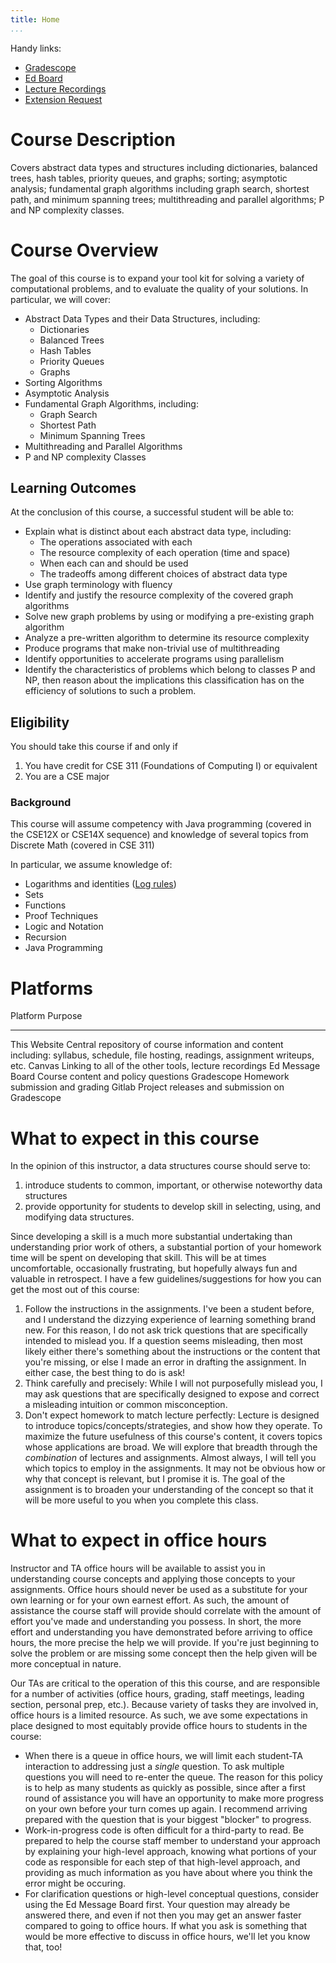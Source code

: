 ```yaml
---
title: Home
...
```


Handy links:

- [Gradescope](https://www.gradescope.com/courses/797871)
- [Ed Board](https://edstem.org/us/courses/60022)
- [Lecture Recordings](https://canvas.uw.edu/courses/1729273/external_tools/21130)
- [Extension Request](https://docs.google.com/forms/d/e/1FAIpQLSfVpfdAW2-lIvxsO7qrq9TN05MjPU6W4y-kGOr2vW0rdcX_-Q/viewform?usp=sf_link)

# Course Description

Covers abstract data types and structures including dictionaries, balanced trees, hash tables, priority queues, and graphs; sorting; asymptotic analysis; fundamental graph algorithms including graph search, shortest path, and minimum spanning trees; multithreading and parallel algorithms; P and NP complexity classes.

# Course Overview 

The goal of this course is to expand your tool kit for solving a variety of computational problems, and to evaluate the quality of your solutions. In particular, we will cover:

- Abstract Data Types and their Data Structures, including:
    - Dictionaries
    - Balanced Trees
    - Hash Tables
    - Priority Queues
    - Graphs
- Sorting Algorithms
- Asymptotic Analysis
- Fundamental Graph Algorithms, including:
    - Graph Search
    - Shortest Path
    - Minimum Spanning Trees
- Multithreading and Parallel Algorithms
- P and NP complexity Classes

## Learning Outcomes

At the conclusion of this course, a successful student will be able to:

- Explain what is distinct about each abstract data type, including:
    - The operations associated with each
    - The resource complexity of each operation (time and space)
    - When each can and should be used
    - The tradeoffs among different choices of abstract data type
- Use graph terminology with fluency
- Identify and justify the resource complexity of the covered graph algorithms
- Solve new graph problems by using or modifying a pre-existing graph algorithm
- Analyze a pre-written algorithm to determine its resource complexity
- Produce programs that make non-trivial use of multithreading
- Identify opportunities to accelerate programs using parallelism
- Identify the characteristics of problems which belong to classes P and NP, then reason about the implications this classification has on the efficiency of solutions to such a problem.



## Eligibility

You should take this course if and only if

1. You have credit for CSE 311 (Foundations of Computing I) or equivalent
1. You are a CSE major


### Background

This course will assume competency with Java programming (covered in the CSE12X or CSE14X sequence) and knowledge of several topics from Discrete Math (covered in CSE 311)

In particular, we assume knowledge of:

- Logarithms and identities ([Log rules](https://en.wikipedia.org/wiki/List_of_logarithmic_identities))
- Sets
- Functions 
- Proof Techniques
- Logic and Notation
- Recursion
- Java Programming

# Platforms

Platform                    Purpose
-------------------------   ----------------------------------------------
This Website                Central repository of course information and content including: syllabus, schedule, file hosting, readings, assignment writeups, etc.
Canvas                      Linking to all of the other tools, lecture recordings
Ed Message Board            Course content and policy questions
Gradescope                  Homework submission and grading
Gitlab                      Project releases and submission on Gradescope


# What to expect in this course

In the opinion of this instructor, a data structures course should serve to:

1. introduce students to common, important, or otherwise noteworthy data structures
1. provide opportunity for students to develop skill in selecting, using, and modifying data structures.

Since developing a skill is a much more substantial undertaking than understanding prior work of others, a substantial portion of your homework time will be spent on developing that skill. This will be at times uncomfortable, occasionally frustrating, but hopefully always fun and valuable in retrospect. I have a few guidelines/suggestions for how you can get the most out of this course:

1. Follow the instructions in the assignments. I've been a student before, and I understand the dizzying experience of learning something brand new. For this reason, I do not ask trick questions that are specifically intended to mislead you. If a question seems misleading, then most likely either there's something about the instructions or the content that you're missing, or else I made an error in drafting the assignment. In either case, the best thing to do is ask!
1. Think carefully and precisely: While I will not purposefully mislead you, I may ask questions that are specifically designed to expose and correct a misleading intuition or common misconception.
1. Don't expect homework to match lecture perfectly: Lecture is designed to introduce topics/concepts/strategies, and show how they operate. To maximize the future usefulness of this course's content, it covers topics whose applications are broad. We will explore that breadth through the *combination* of lectures and assignments. Almost always, I will tell you which topics to employ in the assignments. It may not be obvious how or why that concept is relevant, but I promise it is. The goal of the assignment is to broaden your understanding of the concept so that it will be more useful to you when you complete this class.



# What to expect in office hours

Instructor and TA office hours will be available to assist you in understanding course concepts and applying those concepts to your assignments. Office hours should never be used as a substitute for your own learning or for your own earnest effort. As such, the amount of assistance the course staff will provide should correlate with the amount of effort you've made and understanding you possess. In short, the more effort and understanding you have demonstrated before arriving to office hours, the more precise the help we will provide. If you're just beginning to solve the problem or are missing some concept then the help given will be more conceptual in nature.

Our TAs are critical to the operation of this this course, and are responsible for a number of activities (office hours, grading, staff meetings, leading section, personal prep, etc.). Because variety of tasks they are involved in, office hours is a limited resource. As such, we ave some expectations in place designed to most equitably provide office hours to students in the course:

-  When there is a queue in office hours, we will limit each student-TA interaction to addressing just a *single* question. To ask multiple questions you will need to re-enter the queue. The reason for this policy is to help as many students as quickly as possible, since after a first round of assistance you will have an opportunity to make more progress on your own before your turn comes up again. I recommend arriving prepared with the question that is your biggest "blocker" to progress.
- Work-in-progress code is often difficult for a third-party to read. Be prepared to help the course staff member to understand your approach by explaining your high-level approach, knowing what portions of your code as responsible for each step of that high-level approach, and providing as much information as you have about where you think the error might be occuring. 
- For clarification questions or high-level conceptual questions, consider using the Ed Message Board first. Your question may already be answered there, and even if not then you may get an answer faster compared to going to office hours. If what you ask is something that would be more effective to discuss in office hours, we'll let you know that, too!


